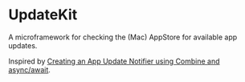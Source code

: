 # UpdateKit

A microframework for checking the (Mac) AppStore for available app updates.

Inspired by [Creating an App Update Notifier using Combine and async/await](https://www.avanderlee.com/swift/app-update-notifier/).
